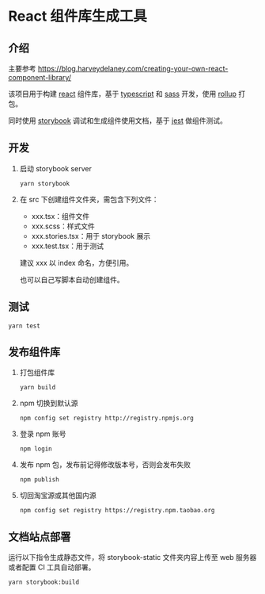 # React 组件库生成工具

## 介绍

主要参考 <https://blog.harveydelaney.com/creating-your-own-react-component-library/>

该项目用于构建 [react](https://reactjs.org/) 组件库，基于 [typescript](https://www.typescriptlang.org/) 和 [sass](https://sass-lang.com/) 开发，使用 [rollup](https://github.com/rollup/rollup) 打包。

同时使用 [storybook](https://storybook.js.org/) 调试和生成组件使用文档，基于 [jest](https://jestjs.io/) 做组件测试。

## 开发

1. 启动 storybook server

    ```linux
    yarn storybook
    ```

2. 在 src 下创建组件文件夹，需包含下列文件：

   - xxx.tsx：组件文件
   - xxx.scss：样式文件
   - xxx.stories.tsx：用于 storybook 展示
   - xxx.test.tsx：用于测试

    建议 xxx 以 index 命名，方便引用。

    也可以自己写脚本自动创建组件。

## 测试

```linux
yarn test
```

## 发布组件库

1. 打包组件库

    ```linux
    yarn build
    ```

2. npm 切换到默认源

    ```linux
    npm config set registry http://registry.npmjs.org
    ```

3. 登录 npm 账号

    ```linux
    npm login
    ```

4. 发布 npm 包，发布前记得修改版本号，否则会发布失败

    ```linux
    npm publish
    ```

5. 切回淘宝源或其他国内源

    ```linux
    npm config set registry https://registry.npm.taobao.org
    ```

## 文档站点部署

运行以下指令生成静态文件，将 storybook-static 文件夹内容上传至 web 服务器或者配置 CI 工具自动部署。

```linux
yarn storybook:build
```
